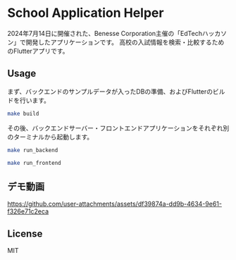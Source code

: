 # School Application Helper

2024年7月14日に開催された、Benesse Corporation主催の「EdTechハッカソン」で開発したアプリケーションです。
高校の入試情報を検索・比較するためのFlutterアプリです。


## Usage

まず、バックエンドのサンプルデータが入ったDBの準備、およびFlutterのビルドを行います。

```bash
make build
```

その後、バックエンドサーバー・フロントエンドアプリケーションをそれぞれ別のターミナルから起動します。

```bash
make run_backend
```

```bash
make run_frontend
```

## デモ動画


https://github.com/user-attachments/assets/df39874a-dd9b-4634-9e61-f326e71c2eca



## License

MIT
